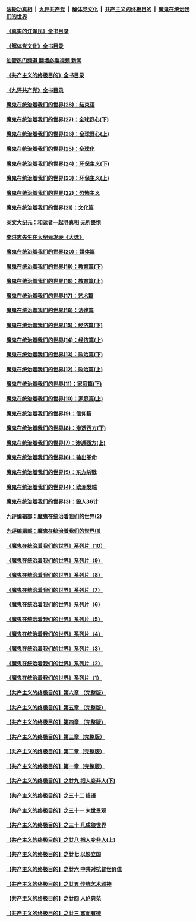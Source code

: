 ####  [法轮功真相](../../../../basic/blob/master/README.md?t=07312031) &nbsp;|&nbsp; [九评共产党](../../../../9ping.md/blob/master/README.md?t=07312031) &nbsp;|&nbsp; [解体党文化](../../../../jtdwh.md/blob/master/README.md?t=07312031)  &nbsp;|&nbsp; [共产主义的终极目的](../../../../gczydzjmd.md/blob/master/README.md?t=07312031) &nbsp;|&nbsp; [魔鬼在统治我们的世界](../../../../mgztzwmdsj.md/blob/master/README.md?t=07312031) 

#### [《真实的江泽民》全书目录](../pages/nsc422/n13721399.md?t=07312031) 

#### [《解体党文化》全书目录](../pages/nsc422/n13721157.md?t=07312031) 

#### [油管热门频道 翻墙必看视频 新闻](http://45.76.130.85:81/youtube.html?07312031)

#### [《共产主义的终极目的》全书目录](../pages/nsc422/n13721048.md?t=07312031) 

#### [《九评共产党》全书目录](../pages/nsc422/n13708085.md?t=07312031) 

#### [魔鬼在统治着我们的世界(28)：结束语](../pages/nsc422/n10936246.md?t=07312031) 

#### [魔鬼在统治着我们的世界(27)：全球野心(下)](../pages/nsc422/n10928319.md?t=07312031) 

#### [魔鬼在统治着我们的世界(26)：全球野心(上)](../pages/nsc422/n10900318.md?t=07312031) 

#### [魔鬼在统治着我们的世界(25)：全球化](../pages/nsc422/n10788205.md?t=07312031) 

#### [魔鬼在统治着我们的世界(24)：环保主义(下)](../pages/nsc422/n10695307.md?t=07312031) 

#### [魔鬼在统治着我们的世界(23)：环保主义(上)](../pages/nsc422/n10688613.md?t=07312031) 

#### [魔鬼在统治着我们的世界(22)：恐怖主义](../pages/nsc422/n10614727.md?t=07312031) 

#### [魔鬼在统治着我们的世界(21)：文化篇](../pages/nsc422/n10597706.md?t=07312031) 

#### [英文大纪元：和读者一起寻真相 无所畏惧](../pages/nsc422/n12542027.md?t=07312031) 

#### [李洪志先生在大纪元发表《大选》](../pages/nsc422/n12534746.md?t=07312031) 

#### [魔鬼在统治着我们的世界(20)：媒体篇](../pages/nsc422/n10586579.md?t=07312031) 

#### [魔鬼在统治着我们的世界(19)：教育篇(下)](../pages/nsc422/n10564808.md?t=07312031) 

#### [魔鬼在统治着我们的世界(18)：教育篇(上)](../pages/nsc422/n10526970.md?t=07312031) 

#### [魔鬼在统治着我们的世界(17)：艺术篇](../pages/nsc422/n10499093.md?t=07312031) 

#### [魔鬼在统治着我们的世界(16)：法律篇](../pages/nsc422/n10485969.md?t=07312031) 

#### [魔鬼在统治着我们的世界(15)：经济篇(下)](../pages/nsc422/n10469975.md?t=07312031) 

#### [魔鬼在统治着我们的世界(14)：经济篇(上)](../pages/nsc422/n10457370.md?t=07312031) 

#### [魔鬼在统治着我们的世界(13)：政治篇(下)](../pages/nsc422/n10448270.md?t=07312031) 

#### [魔鬼在统治着我们的世界(12)：政治篇(上)](../pages/nsc422/n10444576.md?t=07312031) 

#### [魔鬼在统治着我们的世界(11)：家庭篇(下)](../pages/nsc422/n10440961.md?t=07312031) 

#### [魔鬼在统治着我们的世界(10)：家庭篇(上)](../pages/nsc422/n10435448.md?t=07312031) 

#### [魔鬼在统治着我们的世界(9)：信仰篇](../pages/nsc422/n10432159.md?t=07312031) 

#### [魔鬼在统治着我们的世界(8)：渗透西方(下)](../pages/nsc422/n10429603.md?t=07312031) 

#### [魔鬼在统治着我们的世界(7)：渗透西方(上)](../pages/nsc422/n10426013.md?t=07312031) 

#### [魔鬼在统治着我们的世界(6)：输出革命](../pages/nsc422/n10421536.md?t=07312031) 

#### [魔鬼在统治着我们的世界(5)：东方杀戮](../pages/nsc422/n10417707.md?t=07312031) 

#### [魔鬼在统治着我们的世界(4)：欧洲发端](../pages/nsc422/n10414890.md?t=07312031) 

#### [魔鬼在统治着我们的世界(3)：毁人36计](../pages/nsc422/n10411583.md?t=07312031) 

#### [九评编辑部：魔鬼在统治着我们的世界(2)](../pages/nsc422/n10410036.md?t=07312031) 

#### [九评编辑部：魔鬼在统治着我们的世界(1)](../pages/nsc422/n10406825.md?t=07312031) 

#### [《魔鬼在统治着我们的世界》系列片（10）](../pages/nsc422/n12292670.md?t=07312031) 

#### [《魔鬼在统治着我们的世界》系列片（9）](../pages/nsc422/n12290859.md?t=07312031) 

#### [《魔鬼在统治着我们的世界》系列片（8）](../pages/nsc422/n12287445.md?t=07312031) 

#### [《魔鬼在统治着我们的世界》系列片（7）](../pages/nsc422/n12283425.md?t=07312031) 

#### [《魔鬼在统治着我们的世界》系列片（6）](../pages/nsc422/n12282314.md?t=07312031) 

#### [《魔鬼在统治着我们的世界》系列片（5）](../pages/nsc422/n12281419.md?t=07312031) 

#### [《魔鬼在统治着我们的世界》系列片（4）](../pages/nsc422/n12274024.md?t=07312031) 

#### [《魔鬼在统治着我们的世界》系列片（3）](../pages/nsc422/n12271322.md?t=07312031) 

#### [《魔鬼在统治着我们的世界》系列片（2）](../pages/nsc422/n12269049.md?t=07312031) 

#### [《魔鬼在统治着我们的世界》系列片（1）](../pages/nsc422/n12267575.md?t=07312031) 

#### [【共产主义的终极目的】第六章 （完整版）](../pages/nsc422/n11428913.md?t=07312031) 

#### [【共产主义的终极目的】第五章 （完整版）](../pages/nsc422/n11428912.md?t=07312031) 

#### [【共产主义的终极目的】第四章 （完整版）](../pages/nsc422/n11428907.md?t=07312031) 

#### [【共产主义的终极目的】第三章（完整版）](../pages/nsc422/n11428848.md?t=07312031) 

#### [【共产主义的终极目的】第二章（完整版）](../pages/nsc422/n11428831.md?t=07312031) 

#### [【共产主义的终极目的】第一章（完整版）](../pages/nsc422/n11417651.md?t=07312031) 

#### [【共产主义的终极目的】之廿九 把人变非人(下)](../pages/nsc422/n11344140.md?t=07312031) 

#### [【共产主义的终极目的】之三十二 结语](../pages/nsc422/n11360535.md?t=07312031) 

#### [【共产主义的终极目的】之三十一 末世景观](../pages/nsc422/n11351129.md?t=07312031) 

#### [【共产主义的终极目的】之三十 几成狼世界](../pages/nsc422/n11348280.md?t=07312031) 

#### [【共产主义的终极目的】之廿八 把人变非人(上)](../pages/nsc422/n11340492.md?t=07312031) 

#### [【共产主义的终极目的】之廿七 以恨立国](../pages/nsc422/n11336944.md?t=07312031) 

#### [【共产主义的终极目的】之廿六 中共对抗普世价值](../pages/nsc422/n11324785.md?t=07312031) 

#### [【共产主义的终极目的】之廿五 传统艺术颂神](../pages/nsc422/n11296396.md?t=07312031) 

#### [【共产主义的终极目的】之廿四 人伦典范](../pages/nsc422/n11296397.md?t=07312031) 

#### [【共产主义的终极目的】之廿三 富而有德](../pages/nsc422/n11283598.md?t=07312031) 

<img src='http://gfw-breaker.win/goodnews/indexes/nsc422.md' width='0px' height='0px'/>
